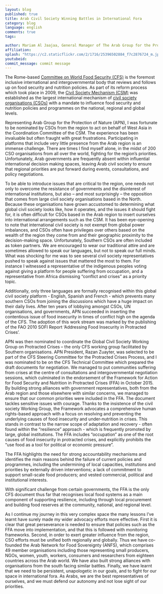 ```yaml
---
layout: blog
published: true
title: Arab Civil Society Winning Battles in International Fora
category: blog
language: english
comments: true
tags: 

author: Mariam Al Jaajaa, General Manager of The Arab Group for the Protection of Nature
affiliation: 
splash: "https://c2.staticflickr.com/2/1716/25396502884_f7c2876724_m.jpg"
youtubeid: 
commit_message: commit message
---
```

The Rome-based [Committee on World Food Security (CFS)](http://www.fao.org/cfs/en/) is the foremost inclusive international and intergovernmental body that reviews and follows up on food security and nutrition policies.  As part of its reform process which took place in 2009, the [Civil Society Mechanism (CSM)](http://www.csm4cfs.org/) was established as the largest international mechanism of [civil society organisations (CSOs)](http://www.apnature.org/) with a mandate to influence food security and nutrition policies and programmes on the national, regional and global levels. <!-- more -->

Representing Arab Group for the Protection of Nature (APN), I was fortunate to be nominated by CSOs from the region to act on behalf of West Asia in the Coordination Committee of the CSM. The experience has been invaluable but often fraught with great frustrations.
Participating in platforms that include very little presence from the Arab region is an immense challenge. There are times I find myself alone, in the midst of 200 CSO organisations from all over the world, fighting for the region’s priorities. Unfortunately, Arab governments are frequently absent within influential international decision making spaces, leaving Arab civil society to ensure that regional priorities are put forward during events, consultations, and policy negotiations.  

To be able to introduce issues that are critical to the region, one needs not only to overcome the resistance of governments and the disinterest of international institutions, but also – and most surprisingly – the opposition that comes from large civil society organisations based in the North. Because these organisations have grown accustomed to determining what global civil society looks like, how it operates, and the issues it should fight for, it is often difficult for CSOs based in the Arab region to insert ourselves into international arrangements such as the CSM. It has been eye-opening to note that international civil society is not exempt from global power imbalances, and CSOs often have privileges over others based on the wealth of the region they come from and their geographic proximity to the decision-making space. Unfortunately, Southern CSOs are often included as token partners. We are encouraged to wear our traditional attire and are sometimes allowed to speak our languages, but not to speak our full minds. What was shocking for me was to see several civil society representatives pushed to speak against issues that mattered the most to them. For instance I witnessed a representative of the indigenous peoples voting against giving a platform for people suffering from occupation, and a representative from Africa dismissing “conflict and crises” as a priority topic. 

Additionally, only three languages are formally recognised within this global civil society platform - English, Spanish and French - which prevents many southern CSOs from joining the discussions which have a huge impact on their daily lives. 
After ten years of lobbying amongst CSOs, UN organisations, and governments, APN succeeded in inserting the contentious issue of food insecurity in times of conflict high on the agenda of the CFS. The adoption of this work stream was marked by the publishing of the FAO 2010 SOFI Report ‘Addressing Food Insecurity in Protracted Crises’.

APN was then nominated to coordinate the Global Civil Society Working Group on Protracted Crises – the only CFS working group facilitated by Southern organisations. APN President, Razan Zuayter, was selected to be part of the CFS Steering Committee for the Protracted Crises Process, and I was nominated to be on the CFS Technical Committee which prepared the draft documents for negotiation.  We managed to put communities suffering from crises at the centre of consultations and intergovernmental negotiation sessions, which culminated in the endorsement of the Framework for Action for Food Security and Nutrition in Protracted Crises (FFA) in October 2015.
By building strong alliances with government representatives, both from the Arab region and those elsewhere with similar concerns, we managed to ensure that our common priorities were included in the FFA. The document tackles sensitive issues with courage. Thanks to the insistence of the civil society Working Group, the Framework advocates a comprehensive human rights-based approach with a focus on resolving and preventing the underlying causes of food insecurity and under-nutrition in crises. This stands in contrast to the narrow scope of adaptation and recovery - often found within the “resilience” approach - which is frequently promoted by large, global institutions. The FFA includes “occupation” as one of the root causes of food insecurity in protracted crises, and explicitly prohibits the “use food as a tool for political or economic pressure”. 

The FFA highlights the need for strong accountability mechanisms and identifies the main reasons behind the failure of current policies and programmes, including the undermining of local capacities, institutions and priorities by externally driven interventions; a lack of commitment to support small-scale food producers; and vested commercial, political and institutional interests.  

With significant challenge from certain governments, the FFA is the only CFS document thus far that recognises local food systems as a main component of supporting resilience, including through local procurement and building food reserves at the community, national, and regional level.

As I continue my journey in this very complex space the many lessons I’ve learnt have surely made my wider advocacy efforts more effective. 
 First it is clear that great perseverance is needed to ensure that policies such as the FFA move into implementation, and that this is followed with monitoring frameworks.
Second, in order to exert greater influence from the region, CSO efforts must be unified both regionally and globally. Thus we have co-founded the Arab Network for Food Sovereignty (ANFS), which comprises 49 member organisations including those representing small producers, NGOs, women, youth, workers, consumers and researchers from eighteen countries across the Arab world. We have also built strong alliances with organisations from the south facing similar battles. 
Finally, we have learnt that we need to be persistent, unapologetic in our goals, and to fight for our space in international fora. As Arabs, we are the best representatives of ourselves, and we must defend our autonomy and not lose sight of our priorities.